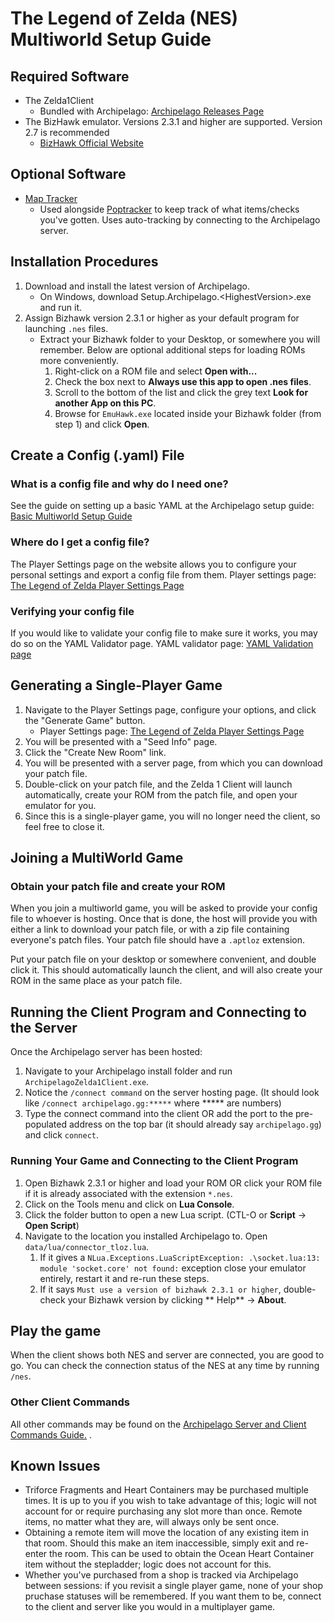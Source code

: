 # The Legend of Zelda (NES) Multiworld Setup Guide

## Required Software

- The Zelda1Client
    - Bundled with Archipelago: [Archipelago Releases Page](https://github.com/ArchipelagoMW/Archipelago/releases)
- The BizHawk emulator. Versions 2.3.1 and higher are supported. Version 2.7 is recommended
    - [BizHawk Official Website](http://tasvideos.org/BizHawk.html)

## Optional Software

- [Map Tracker](https://github.com/Br00ty/tloz_brooty/releases/latest)
    - Used alongside [Poptracker](https://github.com/black-sliver/PopTracker) to keep track of what items/checks you've gotten. Uses auto-tracking by connecting to the Archipelago server. 

## Installation Procedures

1. Download and install the latest version of Archipelago.
    - On Windows, download Setup.Archipelago.<HighestVersion\>.exe and run it.
2. Assign Bizhawk version 2.3.1 or higher as your default program for launching `.nes` files.
    - Extract your Bizhawk folder to your Desktop, or somewhere you will remember. Below are optional additional steps
       for loading ROMs more conveniently.
        1. Right-click on a ROM file and select **Open with...**
        2. Check the box next to **Always use this app to open .nes files**.
        3. Scroll to the bottom of the list and click the grey text **Look for another App on this PC**.
        4. Browse for `EmuHawk.exe` located inside your Bizhawk folder (from step 1) and click **Open**.

## Create a Config (.yaml) File

### What is a config file and why do I need one?

See the guide on setting up a basic YAML at the Archipelago setup
guide: [Basic Multiworld Setup Guide](/tutorial/Archipelago/setup/en)

### Where do I get a config file?

The Player Settings page on the website allows you to configure your personal settings and export a config file from
them. Player settings page: [The Legend of Zelda Player Settings Page](/games/The%20Legend%20of%20Zelda/player-settings)

### Verifying your config file

If you would like to validate your config file to make sure it works, you may do so on the YAML Validator page. YAML
validator page: [YAML Validation page](/mysterycheck)

## Generating a Single-Player Game

1. Navigate to the Player Settings page, configure your options, and click the "Generate Game" button.
    - Player Settings page: [The Legend of Zelda Player Settings Page](/games/The%20Legend%20of%20Zelda/player-settings)
2. You will be presented with a "Seed Info" page.
3. Click the "Create New Room" link.
4. You will be presented with a server page, from which you can download your patch file.
5. Double-click on your patch file, and the Zelda 1 Client will launch automatically, create your ROM from the
   patch file, and open your emulator for you.
6. Since this is a single-player game, you will no longer need the client, so feel free to close it.

## Joining a MultiWorld Game

### Obtain your patch file and create your ROM

When you join a multiworld game, you will be asked to provide your config file to whoever is hosting. Once that is done,
the host will provide you with either a link to download your patch file, or with a zip file containing everyone's patch
files. Your patch file should have a `.aptloz` extension.

Put your patch file on your desktop or somewhere convenient, and double click it. This should automatically launch the
client, and will also create your ROM in the same place as your patch file.


## Running the Client Program and Connecting to the Server

Once the Archipelago server has been hosted:

1. Navigate to your Archipelago install folder and run `ArchipelagoZelda1Client.exe`.
2. Notice the `/connect command` on the server hosting page. (It should look like `/connect archipelago.gg:*****`
   where ***** are numbers)
3. Type the connect command into the client OR add the port to the pre-populated address on the top bar (it should
   already say `archipelago.gg`) and click `connect`.

### Running Your Game and Connecting to the Client Program

1. Open Bizhawk 2.3.1 or higher and load your ROM OR click your ROM file if it is already associated with the
   extension `*.nes`.
2. Click on the Tools menu and click on **Lua Console**.
3. Click the folder button to open a new Lua script. (CTL-O or **Script** -> **Open Script**)
4. Navigate to the location you installed Archipelago to. Open `data/lua/connector_tloz.lua`.
    1. If it gives a `NLua.Exceptions.LuaScriptException: .\socket.lua:13: module 'socket.core' not found:` exception
       close your emulator entirely, restart it and re-run these steps.
    2. If it says `Must use a version of bizhawk 2.3.1 or higher`, double-check your Bizhawk version by clicking **
       Help** -> **About**.

## Play the game

When the client shows both NES and server are connected, you are good to go. You can check the connection status of the
NES at any time by running `/nes`.

### Other Client Commands

All other commands may be found on the [Archipelago Server and Client Commands Guide.](/tutorial/Archipelago/commands/en)
.

## Known Issues

- Triforce Fragments and Heart Containers may be purchased multiple times. It is up to you if you wish to take advantage
of this; logic will not account for or require purchasing any slot more than once. Remote items, no matter what they
are, will always only be sent once.
- Obtaining a remote item will move the location of any existing item in that room. Should this make an item 
inaccessible, simply exit and re-enter the room. This can be used to obtain the Ocean Heart Container item without the
stepladder; logic does not account for this.
- Whether you've purchased from a shop is tracked via Archipelago between sessions: if you revisit a single player game,
none of your shop pruchase statuses will be remembered. If you want them to be, connect to the client and server like 
you would in a multiplayer game.
